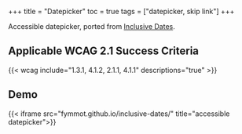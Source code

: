 +++
title = "Datepicker"
toc = true
tags = ["datepicker, skip link"]
+++

Accessible datepicker, ported from [Inclusive Dates](https://github.com/fymmot/inclusive-dates).

## Applicable WCAG 2.1 Success Criteria

{{< wcag include="1.3.1, 4.1.2, 2.1.1, 4.1.1" descriptions="true" >}}

## Demo


{{< iframe src="fymmot.github.io/inclusive-dates/" title="accessible datepicker">}}